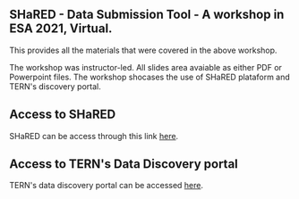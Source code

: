 ## SHaRED - Data Submission Tool - A workshop in ESA 2021, Virtual.
This provides all the materials that were covered in the above workshop.

The workshop was instructor-led. All slides area avaiable as either PDF or Powerpoint files. The workshop shocases the use of SHaRED plataform and TERN's discovery portal.

## Access to SHaRED 
SHaRED  can be access through this link [here](https://shared.tern.org.au/).

## Access to TERN's Data Discovery portal
TERN's data discovery portal can be accessed [here](https://portal.tern.org.au/).
